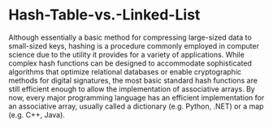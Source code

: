 # Hash-Table-vs.-Linked-List
Although essentially a basic method for compressing large-sized data to small-sized keys, hashing is a procedure commonly employed in computer science due to the utility it provides for a variety of applications. While complex hash functions can be designed to accommodate sophisticated algorithms that optimize relational databases or enable cryptographic methods for digital signatures, the most basic standard hash functions are still efficient enough to allow the implementation of associative arrays. By now, every major programming language has an efficient implementation for an associative array, usually called a dictionary (e.g. Python, .NET) or a map (e.g. C++, Java).
